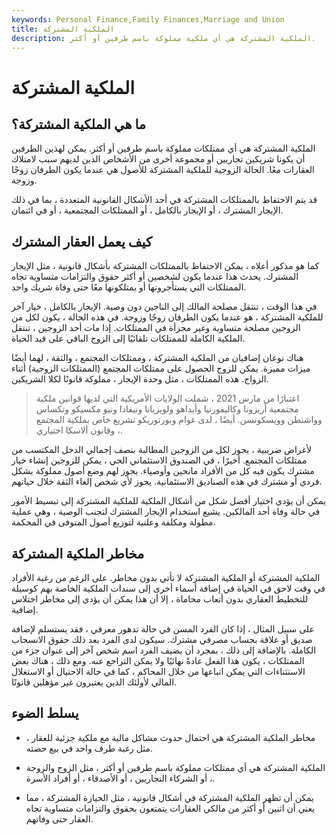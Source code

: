 ```yaml
---
keywords: Personal Finance,Family Finances,Marriage and Union
title: الملكية المشتركة
description: الملكية المشتركة هي أي ملكية مملوكة باسم طرفين أو أكثر.
---
```


# الملكية المشتركة
## ما هي الملكية المشتركة؟

الملكية المشتركة هي أي ممتلكات مملوكة باسم طرفين أو أكثر. يمكن لهذين الطرفين أن يكونا شريكين تجاريين أو مجموعة أخرى من الأشخاص الذين لديهم سبب لامتلاك العقارات معًا. الحالة الزوجية للملكية المشتركة للأصول هي عندما يكون الطرفان زوجًا وزوجة.

قد يتم الاحتفاظ بالممتلكات المشتركة في أحد الأشكال القانونية المتعددة ، بما في ذلك الإيجار المشترك ، أو الإيجار بالكامل ، أو الممتلكات المجتمعية ، أو في ائتمان.

## كيف يعمل العقار المشترك

كما هو مذكور أعلاه ، يمكن الاحتفاظ بالممتلكات المشتركة بأشكال قانونية ، مثل الإيجار المشترك. يحدث هذا عندما يكون لشخصين أو أكثر حقوق والتزامات متساوية تجاه الممتلكات التي يستأجرونها أو يمتلكونها معًا حتى وفاة شريك واحد.

في هذا الوقت ، تنتقل مصلحة المالك إلى الناجين دون وصية. الإيجار بالكامل ، خيار آخر للملكية المشتركة ، هو عندما يكون الطرفان زوجًا وزوجة. في هذه الحالة ، يكون لكل من الزوجين مصلحة متساوية وغير مجزأة في الممتلكات. إذا مات أحد الزوجين ، تنتقل الملكية الكاملة للممتلكات تلقائيًا إلى الزوج الباقي على قيد الحياة.

هناك نوعان إضافيان من الملكية المشتركة ، وممتلكات المجتمع ، والثقة ، لهما أيضًا ميزات مميزة. يمكن للزوج الحصول على ممتلكات المجتمع (الممتلكات الزوجية) أثناء الزواج. هذه الممتلكات ، مثل وحدة الإيجار ، مملوكة قانونًا لكلا الشريكين.

> اعتبارًا من مارس 2021 ، شملت الولايات الأمريكية التي لديها قوانين ملكية مجتمعية أريزونا وكاليفورنيا وأيداهو ولويزيانا ونيفادا ونيو مكسيكو وتكساس وواشنطن وويسكونسن. أيضًا ، لدى غوام وبورتوريكو تشريع خاص بملكية المجتمع ، وقانون ألاسكا اختياري.

>

لأغراض ضريبية ، يجوز لكل من الزوجين المطالبة بنصف إجمالي الدخل المكتسب من ممتلكات المجتمع. أخيرًا ، في الصندوق الاستئماني الحي ، يمكن للزوجين إنشاء خيار مشترك يكون فيه كل من الأفراد مانحين وأوصياء. يجوز لهم وضع أصول مملوكة بشكل فردي أو مشترك في هذه الصناديق الاستئمانية. يجوز لأي شخص إلغاء الثقة خلال حياتهم.

يمكن أن يؤدي اختيار أفضل شكل من أشكال الملكية للملكية المشتركة إلى تبسيط الأمور في حالة وفاة أحد المالكين. يشيع استخدام الإيجار المشترك لتجنب الوصية ، وهي عملية مطولة ومكلفة وعلنية لتوزيع أصول المتوفى في المحكمة.

## مخاطر الملكية المشتركة

الملكية المشتركة أو الملكية المشتركة لا تأتي بدون مخاطر. على الرغم من رغبة الأفراد في وقت لاحق في الحياة في إضافة أسماء أخرى إلى سندات الملكية الخاصة بهم كوسيلة للتخطيط العقاري بدون أتعاب محاماة ، إلا أن هذا يمكن أن يؤدي إلى مخاطر اختلاس إضافية.

على سبيل المثال ، إذا كان الفرد المسن في حالة تدهور معرفي ، فقد يستسلم لإضافة صديق أو علاقة بحساب مصرفي مشترك. سيكون لدى الفرد بعد ذلك حقوق الانسحاب الكاملة. بالإضافة إلى ذلك ، بمجرد أن يضيف الفرد اسم شخص آخر إلى عنوان جزء من الممتلكات ، يكون هذا الفعل عادةً نهائيًا ولا يمكن التراجع عنه. ومع ذلك ، هناك بعض الاستثناءات التي يمكن اتباعها من خلال المحاكم ، كما في حالة الاحتيال أو الاستغلال المالي لأولئك الذين يعتبرون غير مؤهلين قانونًا.

## يسلط الضوء

- مخاطر الملكية المشتركة هي احتمال حدوث مشاكل مالية مع ملكية جزئية للعقار ، مثل رغبة طرف واحد في بيع حصته.

- الملكية المشتركة هي أي ممتلكات مملوكة باسم طرفين أو أكثر ، مثل الزوج والزوجة ، أو الشركاء التجاريين ، أو الأصدقاء ، أو أفراد الأسرة.

- يمكن أن تظهر الملكية المشتركة في أشكال قانونية ، مثل الحيازة المشتركة ، مما يعني أن اثنين أو أكثر من مالكي العقارات يتمتعون بحقوق والتزامات متساوية تجاه العقار حتى وفاتهم.

